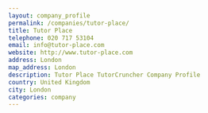 ```yaml
---
layout: company_profile
permalink: /companies/tutor-place/
title: Tutor Place
telephone: 020 717 53104
email: info@tutor-place.com
website: http://www.tutor-place.com
address: London
map_address: London
description: Tutor Place TutorCruncher Company Profile
country: United Kingdom
city: London
categories: company
---
```


